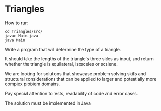 # Triangles

How to run:

    cd Triangles/src/
    javac Main.java
    java Main


Write a program that will determine the type of a triangle.

It should take the lengths of the triangle's three sides as input, and return whether the triangle is equilateral, isosceles or scalene.

We are looking for solutions that showcase problem solving skills and structural considerations that can be applied to larger and potentially more complex problem domains.

Pay special attention to tests, readability of code and error cases.

The solution must be implemented in Java